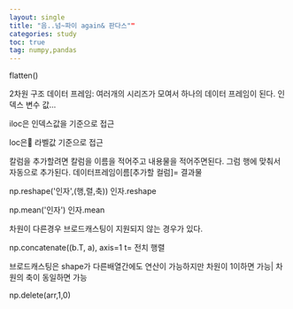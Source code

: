 ```yaml
---
layout: single
title: "음..넘~파이 again& 판다스""
categories: study
toc: true
tag: numpy,pandas
---
```


flatten()

2차원 구조
데이터 프레임: 여러개의 시리즈가 모여서 하나의 데이터 프레임이 된다.
인덱스 변수 값...

iloc은 인덱스값을 기준으로 접근

loc은 라벨값 기준으로 접근

칼럼을 추가할려면 칼럼을 이름을 적어주고 내용물을 적어주면된다.
그럼 행에 맞춰서 자동으로 추가된다. 
데이터프레임이름[추가할 컬럼]= 결과물

np.reshape('인자',(행,렬,축))
인자.reshape

np.mean('인자')
인자.mean

차원이 다른경우 브로드캐스팅이 지원되지 않는 경우가 있다.

np.concatenate((b.T, a), axis=1
t= 전치 행렬

브로드캐스팅은 shape가 다른배열간에도 연산이 가능하지만 
차원이 1이하면 가능| 차원의 축이 동일하면 가능

np.delete(arr,1,0)